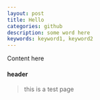 ```yaml
---
layout: post
title: Hello
categories: github
description: some word here
keywords: keyword1, keyword2
---
```


Content here

#### header
>   this is a test page